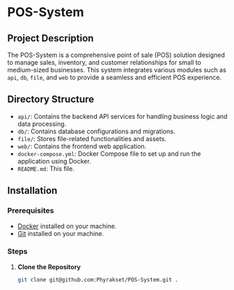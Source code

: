 # POS-System

## Project Description
The POS-System is a comprehensive point of sale (POS) solution designed to manage sales, inventory, and customer relationships for small to medium-sized businesses. This system integrates various modules such as `api`, `db`, `file`, and `web` to provide a seamless and efficient POS experience.

## Directory Structure
- `api/`: Contains the backend API services for handling business logic and data processing.
- `db/`: Contains database configurations and migrations.
- `file/`: Stores file-related functionalities and assets.
- `web/`: Contains the frontend web application.
- `docker-compose.yml`: Docker Compose file to set up and run the application using Docker.
- `README.md`: This file.

## Installation

### Prerequisites
- [Docker](https://www.docker.com/products/docker-desktop) installed on your machine.
- [Git](https://git-scm.com/downloads) installed on your machine.

### Steps
1. **Clone the Repository**
   ```sh
   git clone git@github.com:Phyrakset/POS-System.git .
